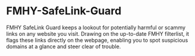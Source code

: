 # FMHY-SafeLink-Guard
FMHY SafeLink Guard keeps a lookout for potentially harmful or scammy links on any website you visit. Drawing on the up-to-date FMHY filterlist, it flags these links directly on the webpage, enabling you to spot suspicious domains at a glance and steer clear of trouble.
